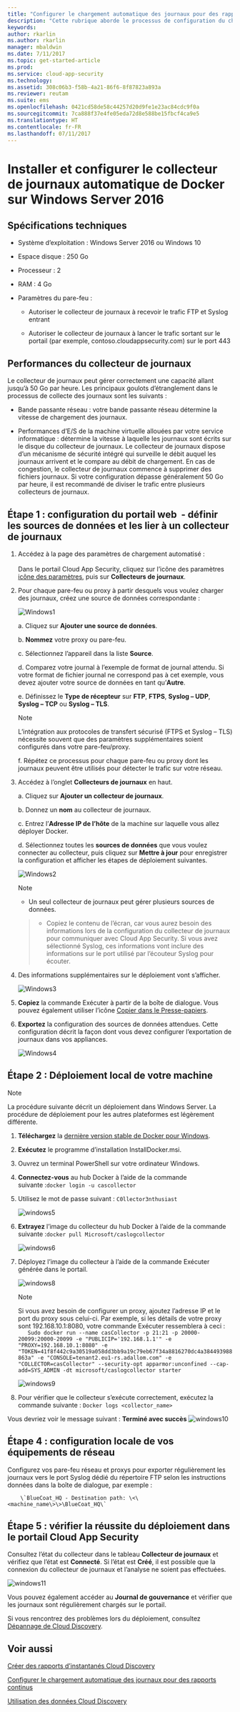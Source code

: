 ```yaml
---
title: "Configurer le chargement automatique des journaux pour des rapports continus à l’aide de Docker sur Windows | Microsoft Docs"
description: "Cette rubrique aborde le processus de configuration du chargement automatique des journaux pour une création continue de rapports dans Cloud App Security à l’aide de Docker sur un système Windows."
keywords: 
author: rkarlin
ms.author: rkarlin
manager: mbaldwin
ms.date: 7/11/2017
ms.topic: get-started-article
ms.prod: 
ms.service: cloud-app-security
ms.technology: 
ms.assetid: 308c06b3-f58b-4a21-86f6-8f87823a893a
ms.reviewer: reutam
ms.suite: ems
ms.openlocfilehash: 0421cd58de58c44257d20d9fe1e23ac84cdc9f0a
ms.sourcegitcommit: 7ca888f37e4fe05eda72d8e588be15fbcf4ca9e5
ms.translationtype: HT
ms.contentlocale: fr-FR
ms.lasthandoff: 07/11/2017
---
```

# <a name="set-up-and-configure-the-automatic-log-collector-docker-on-windows-server-2016"></a>Installer et configurer le collecteur de journaux automatique de Docker sur Windows Server 2016

## <a name="technical-requirements"></a>Spécifications techniques

-   Système d’exploitation : Windows Server 2016 ou Windows 10

-   Espace disque : 250 Go

-   Processeur : 2

-   RAM : 4 Go

-   Paramètres du pare-feu :

    -   Autoriser le collecteur de journaux à recevoir le trafic FTP et Syslog entrant

    -   Autoriser le collecteur de journaux à lancer le trafic sortant sur le portail (par exemple, contoso.cloudappsecurity.com) sur le port 443

## <a name="log-collector-performance"></a>Performances du collecteur de journaux

Le collecteur de journaux peut gérer correctement une capacité allant jusqu’à 50 Go par heure. Les principaux goulots d’étranglement dans le processus de collecte des journaux sont les suivants :

-   Bande passante réseau : votre bande passante réseau détermine la vitesse de chargement des journaux.

-   Performances d’E/S de la machine virtuelle allouées par votre service informatique : détermine la vitesse à laquelle les journaux sont écrits sur le disque du collecteur de journaux. Le collecteur de journaux dispose d’un mécanisme de sécurité intégré qui surveille le débit auquel les journaux arrivent et le compare au débit de chargement. En cas de congestion, le collecteur de journaux commence à supprimer des fichiers journaux. Si votre configuration dépasse généralement 50 Go par heure, il est recommandé de diviser le trafic entre plusieurs collecteurs de journaux.

## <a name="step-1--web-portal-configuration-define-data-sources-and-link-them-to-a-log-collector"></a>Étape 1 : configuration du portail web  - définir les sources de données et les lier à un collecteur de journaux

1.  Accédez à la page des paramètres de chargement automatisé :<br></br> Dans le portail Cloud App Security, cliquez sur l’icône des paramètres [icône des paramètres](./media/settings-icon.png), puis sur **Collecteurs de journaux**.

2.  Pour chaque pare-feu ou proxy à partir desquels vous voulez charger des journaux, créez une source de données correspondante :

    ![Windows1](./media/windows1.png)

    a. Cliquez sur **Ajouter une source de données**.

    b. **Nommez** votre proxy ou pare-feu.

    c. Sélectionnez l’appareil dans la liste **Source**.

    d. Comparez votre journal à l’exemple de format de journal attendu. Si votre format de fichier journal ne correspond pas à cet exemple, vous devez ajouter votre source de données en tant qu’**Autre**.

    e. Définissez le **Type de récepteur** sur **FTP**, **FTPS**, **Syslog – UDP**, **Syslog – TCP** ou **Syslog – TLS**.

    > [!NOTE]
    > L’intégration aux protocoles de transfert sécurisé (FTPS et Syslog – TLS) nécessite souvent que des paramètres supplémentaires soient configurés dans votre pare-feu/proxy.

    f. Répétez ce processus pour chaque pare-feu ou proxy dont les journaux peuvent être utilisés pour détecter le trafic sur votre réseau.

3.  Accédez à l’onglet **Collecteurs de journaux** en haut.

    a. Cliquez sur **Ajouter un collecteur de journaux**.

    b. Donnez un **nom** au collecteur de journaux.

    c. Entrez l’**Adresse IP de l’hôte** de la machine sur laquelle vous allez déployer Docker.

    d. Sélectionnez toutes les **sources de données** que vous voulez connecter au collecteur, puis cliquez sur **Mettre à jour** pour enregistrer la configuration et afficher les étapes de déploiement suivantes.

    ![Windows2](./media/windows2.png)

    > [!NOTE]
    > - Un seul collecteur de journaux peut gérer plusieurs sources de données.

    > -   Copiez le contenu de l’écran, car vous aurez besoin des informations lors de la configuration du collecteur de journaux pour communiquer avec Cloud App Security. Si vous avez sélectionné Syslog, ces informations vont inclure des informations sur le port utilisé par l’écouteur Syslog pour écouter.

4.  Des informations supplémentaires sur le déploiement vont s’afficher.

    ![Windows3](./media/windows3.png)

5.  **Copiez** la commande Exécuter à partir de la boîte de dialogue. Vous pouvez également utiliser l’icône [Copier dans le Presse-papiers](./media/copy-icon.png).

6.  **Exportez** la configuration des sources de données attendues. Cette configuration décrit la façon dont vous devez configurer l’exportation de journaux dans vos appliances.

    ![Windows4](./media/windows4.png)

## <a name="step-2--on-premises-deployment-of-your-machine"></a>Étape 2 : Déploiement local de votre machine

>[!NOTE]
>La procédure suivante décrit un déploiement dans Windows Server. La procédure de déploiement pour les autres plateformes est légèrement différente.

1.  **Téléchargez** la [dernière version stable de Docker pour Windows](https://docs.docker.com/docker-for-windows/install/\#download-docker-for-windows).
    
2.  **Exécutez** le programme d’installation InstallDocker.msi.

3.  Ouvrez un terminal PowerShell sur votre ordinateur Windows.

4.  **Connectez-vous** au hub Docker à l’aide de la commande suivante :`docker login -u cascollector`

5.  Utilisez le mot de passe suivant : `C0llector3nthusiast`

    ![windows5](./media/windows5.png)

6.  **Extrayez** l’image du collecteur du hub Docker à l’aide de la commande suivante :`docker pull Microsoft/caslogcollector`

    ![windows6](./media/windows6.png)

7.  Déployez l’image du collecteur à l’aide de la commande Exécuter générée dans le portail.

    ![windows8](./media/windows8.png)

    >[!NOTE]
    >Si vous avez besoin de configurer un proxy, ajoutez l’adresse IP et le port du proxy sous celui-ci. Par exemple, si les détails de votre proxy sont 192.168.10.1:8080, votre commande Exécuter ressemblera à ceci :  
 `   Sudo docker run --name casCollector -p 21:21 -p 20000-20099:20000-20099 -e
    "PUBLICIP='192.168.1.1'" -e "PROXY=192.168.10.1:8080" -e
    "TOKEN=41f8f442c9a30519a058dd3bb9a19c79eb67f34a8816270dc4a384493988863a" -e
    "CONSOLE=tenant2.eu1-rs.adallom.com" -e "COLLECTOR=casCollector" --security-opt
    apparmor:unconfined --cap-add=SYS_ADMIN -dt microsoft/caslogcollector starter`

    ![windows9](./media/windows9.png)

9.  Pour vérifier que le collecteur s’exécute correctement, exécutez la commande suivante : `Docker logs <collector_name>`

Vous devriez voir le message suivant : **Terminé avec succès**
  ![windows10](./media/windows10.png)

## <a name="step-4---on-premises-configuration-of-your-network-appliances"></a>Étape 4 : configuration locale de vos équipements de réseau

Configurez vos pare-feu réseau et proxys pour exporter régulièrement les journaux vers le port Syslog dédié du répertoire FTP selon les instructions données dans la boîte de dialogue, par exemple :

        \`BlueCoat_HQ - Destination path: \<\<machine_name\>\>\BlueCoat_HQ\`

## <a name="step-5---verify-the-successful-deployment-in-the-cloud-app-security-portal"></a>Étape 5 : vérifier la réussite du déploiement dans le portail Cloud App Security

Consultez l’état du collecteur dans le tableau **Collecteur de journaux** et vérifiez que l’état est **Connecté**. Si l’état est **Créé**, il est possible que la connexion du collecteur de journaux et l’analyse ne soient pas effectuées.

![windows11](./media/windows11.png)

Vous pouvez également accéder au **Journal de gouvernance** et vérifier que les journaux sont régulièrement chargés sur le portail.

Si vous rencontrez des problèmes lors du déploiement, consultez [Dépannage de Cloud Discovery](troubleshooting-cloud-discovery.md).

## <a name="see-also"></a>Voir aussi
 
[Créer des rapports d’instantanés Cloud Discovery](create-snapshot-cloud-discovery-reports.md)

[Configurer le chargement automatique des journaux pour des rapports continus](configure-automatic-log-upload-for-continuous-reports.md)

[Utilisation des données Cloud Discovery](working-with-cloud-discovery-data.md)

